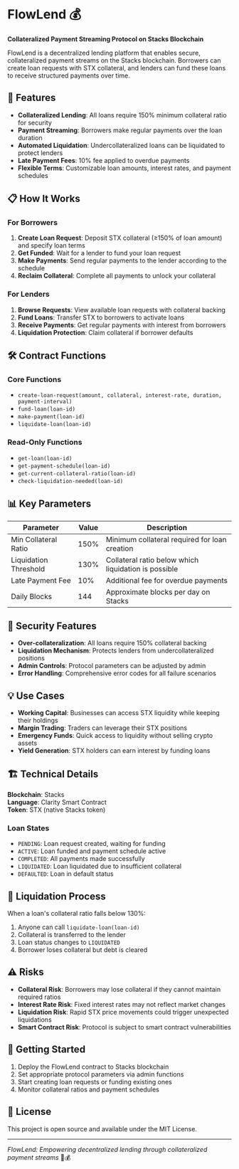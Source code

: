 # FlowLend 💰

**Collateralized Payment Streaming Protocol on Stacks Blockchain**

FlowLend is a decentralized lending platform that enables secure, collateralized payment streams on the Stacks blockchain. Borrowers can create loan requests with STX collateral, and lenders can fund these loans to receive structured payments over time.

## 🚀 Features

- **Collateralized Lending**: All loans require 150% minimum collateral ratio for security
- **Payment Streaming**: Borrowers make regular payments over the loan duration
- **Automated Liquidation**: Undercollateralized loans can be liquidated to protect lenders
- **Late Payment Fees**: 10% fee applied to overdue payments
- **Flexible Terms**: Customizable loan amounts, interest rates, and payment schedules

## 📋 How It Works

### For Borrowers
1. **Create Loan Request**: Deposit STX collateral (≥150% of loan amount) and specify loan terms
2. **Get Funded**: Wait for a lender to fund your loan request
3. **Make Payments**: Send regular payments to the lender according to the schedule
4. **Reclaim Collateral**: Complete all payments to unlock your collateral

### For Lenders
1. **Browse Requests**: View available loan requests with collateral backing
2. **Fund Loans**: Transfer STX to borrowers to activate loans
3. **Receive Payments**: Get regular payments with interest from borrowers
4. **Liquidation Protection**: Claim collateral if borrower defaults

## 🛠 Contract Functions

### Core Functions

- `create-loan-request(amount, collateral, interest-rate, duration, payment-interval)`
- `fund-loan(loan-id)`
- `make-payment(loan-id)`
- `liquidate-loan(loan-id)`

### Read-Only Functions

- `get-loan(loan-id)`
- `get-payment-schedule(loan-id)`
- `get-current-collateral-ratio(loan-id)`
- `check-liquidation-needed(loan-id)`

## 📊 Key Parameters

| Parameter | Value | Description |
|-----------|-------|-------------|
| Min Collateral Ratio | 150% | Minimum collateral required for loan creation |
| Liquidation Threshold | 130% | Collateral ratio below which liquidation is possible |
| Late Payment Fee | 10% | Additional fee for overdue payments |
| Daily Blocks | 144 | Approximate blocks per day on Stacks |

## 🔐 Security Features

- **Over-collateralization**: All loans require 150% collateral backing
- **Liquidation Mechanism**: Protects lenders from undercollateralized positions
- **Admin Controls**: Protocol parameters can be adjusted by admin
- **Error Handling**: Comprehensive error codes for all failure scenarios

## 💡 Use Cases

- **Working Capital**: Businesses can access STX liquidity while keeping their holdings
- **Margin Trading**: Traders can leverage their STX positions
- **Emergency Funds**: Quick access to liquidity without selling crypto assets
- **Yield Generation**: STX holders can earn interest by funding loans

## 🏗 Technical Details

**Blockchain**: Stacks  
**Language**: Clarity Smart Contract  
**Token**: STX (native Stacks token)  

### Loan States
- `PENDING`: Loan request created, waiting for funding
- `ACTIVE`: Loan funded and payment schedule active
- `COMPLETED`: All payments made successfully
- `LIQUIDATED`: Loan liquidated due to insufficient collateral
- `DEFAULTED`: Loan in default status

## 🔄 Liquidation Process

When a loan's collateral ratio falls below 130%:
1. Anyone can call `liquidate-loan(loan-id)`
2. Collateral is transferred to the lender
3. Loan status changes to `LIQUIDATED`
4. Borrower loses collateral but debt is cleared

## ⚠️ Risks

- **Collateral Risk**: Borrowers may lose collateral if they cannot maintain required ratios
- **Interest Rate Risk**: Fixed interest rates may not reflect market changes
- **Liquidation Risk**: Rapid STX price movements could trigger unexpected liquidations
- **Smart Contract Risk**: Protocol is subject to smart contract vulnerabilities

## 🚀 Getting Started

1. Deploy the FlowLend contract to Stacks blockchain
2. Set appropriate protocol parameters via admin functions
3. Start creating loan requests or funding existing ones
4. Monitor collateral ratios and payment schedules

## 📄 License

This project is open source and available under the MIT License.

---

*FlowLend: Empowering decentralized lending through collateralized payment streams* 🌊💰
